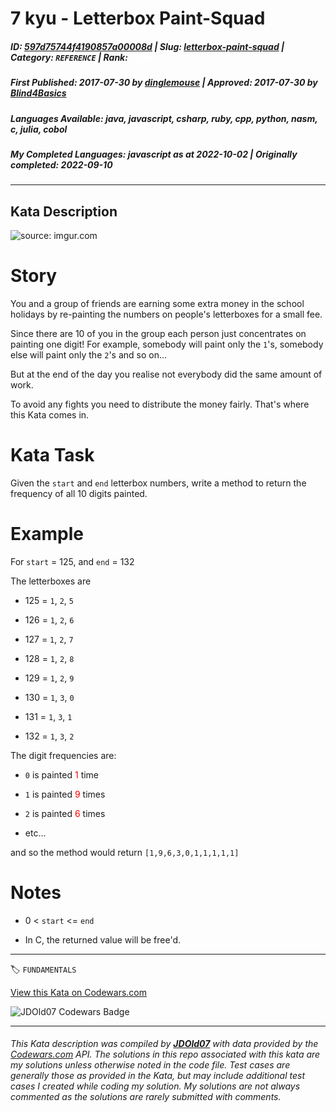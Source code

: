 # 7 kyu - Letterbox Paint-Squad

##### **ID**: [597d75744f4190857a00008d](https://www.codewars.com/kata/597d75744f4190857a00008d) | **Slug**: [letterbox-paint-squad](https://www.codewars.com/kata/597d75744f4190857a00008d) | **Category**: `REFERENCE` | **Rank**: <span style="color:white">7 kyu</span>

##### **First Published**: 2017-07-30 ***by*** [dinglemouse](https://www.codewars.com/users/dinglemouse) | **Approved**: 2017-07-30 ***by*** [Blind4Basics](https://www.codewars.com/users/Blind4Basics)

##### **Languages Available**: java, javascript, csharp, ruby, cpp, python, nasm, c, julia, cobol

##### **My Completed Languages**: javascript ***as at*** 2022-10-02 | **Originally completed**: 2022-09-10

---

## Kata Description


<img src="https://i.imgur.com/ta6gv1i.png?1" title="source: imgur.com" />



# Story



You and a group of friends are earning some extra money in the school holidays by re-painting the numbers on people's letterboxes for a small fee.



Since there are 10 of you in the group each person just concentrates on painting one digit! For example, somebody will paint only the ```1```'s, somebody else will paint only the ```2```'s and so on...



But at the end of the day you realise not everybody did the same amount of work.



To avoid any fights you need to distribute the money fairly. That's where this Kata comes in.



# Kata Task



Given the ```start``` and ```end``` letterbox numbers, write a method to return the frequency of all 10 digits painted.



# Example



For ```start``` = 125, and ```end``` = 132



The letterboxes are

* 125 = ```1```, ```2```, ```5```

* 126 = ```1```, ```2```, ```6```

* 127 = ```1```, ```2```, ```7```

* 128 = ```1```, ```2```, ```8```

* 129 = ```1```, ```2```, ```9```

* 130 = ```1```, ```3```, ```0```

* 131 = ```1```, ```3```, ```1```

* 132 = ```1```, ```3```, ```2```



The digit frequencies are:

* `0` is painted <span style='color:red;'>1</span> time

* `1` is painted <span style='color:red;'>9</span> times

* `2` is painted <span style='color:red;'>6</span> times

* etc...



and so the method would return ```[1,9,6,3,0,1,1,1,1,1]```



# Notes



* 0 < ```start``` <= ```end```

* In C, the returned value will be free'd.



---


🏷 `FUNDAMENTALS`


[View this Kata on Codewars.com](https://www.codewars.com/kata/597d75744f4190857a00008d)

![](https://www.codewars.com/users/jdold07/badges/large "JDOld07 Codewars Badge")

---

###### *This Kata description was compiled by [**JDOld07**](https://tpstech.dev) with data provided by the [Codewars.com](https://www.codewars.com) API.  The solutions in this repo associated with this kata are my solutions unless otherwise noted in the code file.  Test cases are generally those as provided in the Kata, but may include additional test cases I created while coding my solution.  My solutions are not always commented as the solutions are rarely submitted with comments.*
